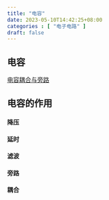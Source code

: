 ```yaml
---
title: "电容"
date: 2023-05-10T14:42:25+08:00
categories : [ "电子电路" ]
draft: false
---
```


## 电容

<a href="//player.bilibili.com/player.html?aid=472669141&bvid=BV1yK411Z7ME&cid=821617338&p=1"
	data-fancybox data-type="iframe" data-width="1000" data-height="1000">
  电容耦合与旁路
</a>

## 电容的作用
#### 降压
#### 延时
#### 滤波
#### 旁路
#### 耦合


